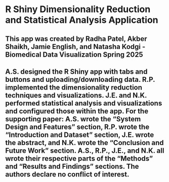 # R Shiny Dimensionality Reduction and Statistical Analysis Application
## This app was created by Radha Patel, Akber Shaikh, Jamie English, and Natasha Kodgi - Biomedical Data Visualization Spring 2025
## A.S. designed the R Shiny app with tabs and buttons and uploading/downloading data. R.P. implemented the dimensionality reduction techniques and visualizations. J.E. and N.K. performed statistical analysis and visualizations and configured those within the app. For the supporting paper: A.S. wrote the “System Design and Features” section, R.P. wrote the “Introduction and Dataset” section, J.E. wrote the abstract, and N.K. wrote the “Conclusion and Future Work” section. A.S., R.P., J.E., and N.K. all wrote their respective parts of the “Methods” and “Results and Findings” sections. The authors declare no conflict of interest.

